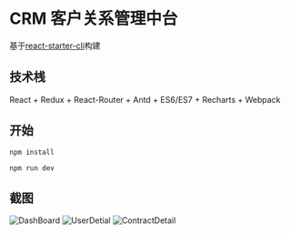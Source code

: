 # CRM 客户关系管理中台
基于[react-starter-cli](https://github.com/Jasonzj/react-starter-cli)构建

## 技术桟
React + Redux + React-Router + Antd + ES6/ES7 + Recharts + Webpack

## 开始
```shell
npm install

npm run dev
```

## 截图
![DashBoard](https://raw.githubusercontent.com/Jasonzj/crm/master/public/p1.png)
![UserDetial](https://raw.githubusercontent.com/Jasonzj/crm/master/public/p2.png)
![ContractDetail](https://raw.githubusercontent.com/Jasonzj/crm/master/public/p3.png)